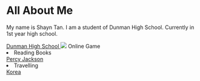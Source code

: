<!DOCTYPE HTML>
<html>
<body>
<h1> All About Me</h1>
<title>
 This is my website <</title>
<p>
My name is Shayn Tan. I am a student of Dunman High School. Currently in 1st year high school. </p>
<a href ="www.dhs.sg"> Dunman High School  </a>
<img src="photo.jpg</ul>
<p>These are the things I love the most </p> 
<li>Playing Online Games</li>
<a href="http://blog.dota2.com/"> Online Game</a>
<li>Reading Books</li>
<a href="https://en.wikipedia.org/wiki/Percy_Jackson"> Percy Jackson</a>
<li>Travelling</li>
<a href="https://en.wikipedia.org/wiki/Korea"> Korea</a>
</ul>
</body>
</html>
